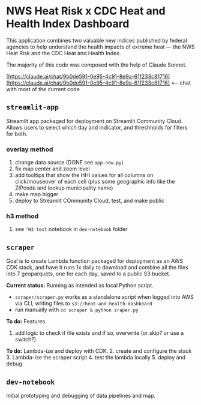 # NWS Heat Risk x CDC Heat and Health Index Dashboard

This application combines two valuable new indices published by federal agencies to help understand the health impacts of extreme heat — the NWS Heat Risk and the CDC Heat and Health Index.

The majority of this code was composed with the help of Claude Sonnet.

[https://claude.ai/chat/9b0de591-0e95-4c91-8e9a-61f233c81716](https://claude.ai/chat/9b0de591-0e95-4c91-8e9a-61f233c81716) <-- chat with most of the current code


## `streamlit-app`

Streamlit app packaged for deployment on Streamlit Community Cloud. Allows users to select which day and indicator, and threshholds for filters for both.

### overlay method

1. change data source (DONE see `app-new.py`)
4. fix map center and zoom level
2. add tooltips that show the HHI values for all columns on click/mouseover of each cell (plus some geographic info like the ZIPcode and lookup municipality name)
3. make map bigger
5. deploy to Streamlit COmmunity Cloud, test, and make public

### h3 method
1. see `'H3 test` notebook in `dev-notebook` folder

## `scraper`

Goal is to create Lambda function packaged for deployment as an AWS CDK stack, and have it runs 1x daily to download and combine all the files into 7 geoparquets, one for each day, saved to a public S3 bucket.

**Current status:** Running as intended as local Python script.
- `scraper/scraper.py` works as a standalone script when logged into AWS via CLI, writing files to `s3://heat-and-health-dashboard`
- run manually with `cd scraper & python sraper.py`

**To do:** Features.
1. add logic to check if file exists and if so, overwrite (or skip? or use a switch?)

**To do:** Lambda-ize and deploy with CDK.
2. create and configure the stack
3. Lambda-ize the scraper script
4. test the lambda locally
5. deploy and debug

## `dev-notebook`

Initial prototyping and debugging of data pipelines and map.
